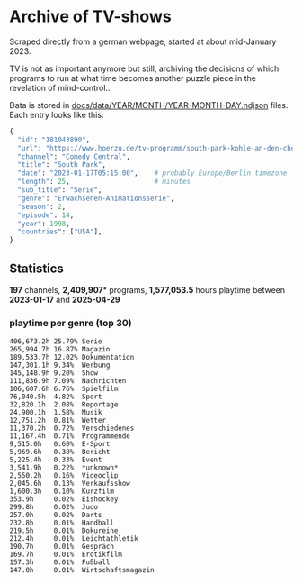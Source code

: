 # Archive of TV-shows

Scraped directly from a german webpage, started at about mid-January 2023.

TV is not as important anymore but still, archiving the decisions of which programs to run at what time
becomes another puzzle piece in the revelation of mind-control.. 

Data is stored in [docs/data/YEAR/MONTH/YEAR-MONTH-DAY.ndjson](docs/data/) files. 
Each entry looks like this:

```python
{
  "id": "181043890", 
  "url": "https://www.hoerzu.de/tv-programm/south-park-kohle-an-den-chefkoch/bid_181043890/", 
  "channel": "Comedy Central", 
  "title": "South Park", 
  "date": "2023-01-17T05:15:00",    # probably Europe/Berlin timezone 
  "length": 25,                     # minutes 
  "sub_title": "Serie", 
  "genre": "Erwachsenen-Animationsserie", 
  "season": 2, 
  "episode": 14, 
  "year": 1998, 
  "countries": ["USA"],
}
```

## Statistics

**197** channels, **2,409,907*** programs, **1,577,053.5** hours playtime between **2023-01-17** and **2025-04-29**


### playtime per genre (top 30)

    406,673.2h 25.79% Serie
    265,994.7h 16.87% Magazin
    189,533.7h 12.02% Dokumentation
    147,301.1h 9.34%  Werbung
    145,148.9h 9.20%  Show
    111,836.9h 7.09%  Nachrichten
    106,607.6h 6.76%  Spielfilm
    76,040.5h  4.82%  Sport
    32,820.1h  2.08%  Reportage
    24,900.1h  1.58%  Musik
    12,751.2h  0.81%  Wetter
    11,370.2h  0.72%  Verschiedenes
    11,167.4h  0.71%  Programmende
    9,515.0h   0.60%  E-Sport
    5,969.6h   0.38%  Bericht
    5,225.4h   0.33%  Event
    3,541.9h   0.22%  *unknown*
    2,550.2h   0.16%  Videoclip
    2,045.6h   0.13%  Verkaufsshow
    1,600.3h   0.10%  Kurzfilm
    353.9h     0.02%  Eishockey
    299.8h     0.02%  Judo
    257.0h     0.02%  Darts
    232.8h     0.01%  Handball
    219.5h     0.01%  Dokureihe
    212.4h     0.01%  Leichtathletik
    190.7h     0.01%  Gespräch
    169.7h     0.01%  Erotikfilm
    157.3h     0.01%  Fußball
    147.0h     0.01%  Wirtschaftsmagazin
